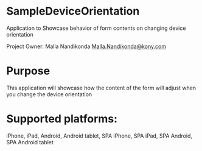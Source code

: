 SampleDeviceOrientation
=======================

Application to Showcase behavior of form contents on changing device orientation

Project Owner: Malla Nandikonda <Malla.Nandikonda@kony.com>

# Purpose
This application will showcase how the content of the form will adjust when you change the device orientation

# Supported platforms:
iPhone, iPad, Android, Android tablet, SPA iPhone, SPA iPad, SPA Android, SPA Android tablet
